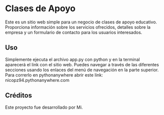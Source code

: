 # Clases de Apoyo
Este es un sitio web simple para un negocio de clases de apoyo educativo. Proporciona información sobre los servicios ofrecidos, detalles sobre la empresa y un formulario de contacto para los usuarios interesados.

## Uso
Simplemente ejecuta el archivo app.py con python y en la terminal aparecerá el link con el sitio web. Puedes navegar a través de las diferentes secciones usando los enlaces del menú de navegación en la parte superior. Para correrlo en pythonanywhere abrir este link:  nicopz94.pythonanywhere.com

## Créditos
Este proyecto fue desarrollado por Mi.
